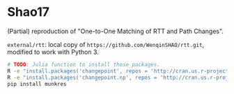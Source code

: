# Shao17
(Partial) reproduction of "One-to-One Matching of RTT and Path Changes".

`external/rtt`: local copy of `https://github.com/WenqinSHAO/rtt.git`, modified to work with Python 3.

```bash
# TODO: Julia function to install those packages.
R -e "install.packages('changepoint', repos = 'http://cran.us.r-project.org')"
R -e "install.packages('changepoint.np', repos = 'http://cran.us.r-project.org')"
pip install munkres
```
